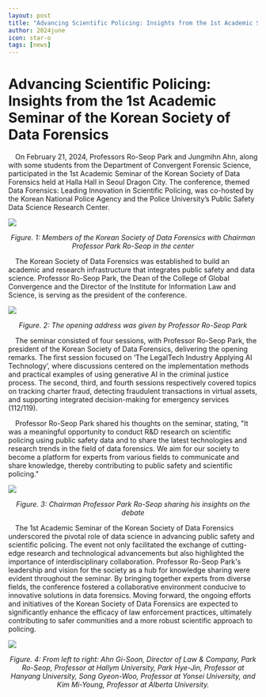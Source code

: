 ```yaml
---
layout: post
title: "Advancing Scientific Policing: Insights from the 1st Academic Seminar of the Korean Society of Data Forensics"
author: 2024june
icon: star-o
tags: [news]
---
```


# Advancing Scientific Policing: Insights from the 1st Academic Seminar of the Korean Society of Data Forensics
&emsp;On February 21, 2024, Professors Ro-Seop Park and Jungmihn Ahn, along with some students from the Department of Convergent Forensic Science, participated in the 1st Academic Seminar of the Korean Society of Data Forensics held at Halla Hall in Seoul Dragon City. The conference, themed Data Forensics: Leading Innovation in Scientific Policing, was co-hosted by the Korean National Police Agency and the Police University’s Public Safety Data Science Research Center.

![](/Users/junetschoy/Desktop/GitClone/LIFSResearchBlog/img/news/15-1.png)

<p align="center">
  <em>Figure. 1: Members of the Korean Society of Data Forensics with Chairman Professor Park Ro-Seop in the center</em>
</p>

&emsp;The Korean Society of Data Forensics was established to build an academic and research infrastructure that integrates public safety and data science. Professor Ro-Seop Park, the Dean of the College of Global Convergence and the Director of the Institute for Information Law and Science, is serving as the president of the conference.

![](/Users/junetschoy/Desktop/GitClone/LIFSResearchBlog/img/15-2.png)

<p align="center">
  <em>Figure. 2: The opening address was given by Professor Ro-Seop Park</em>
</p>

&emsp;The seminar consisted of four sessions, with Professor Ro-Seop Park, the president of the Korean Society of Data Forensics, delivering the opening remarks. The first session focused on ‘The LegalTech Industry Applying AI Technology’, where discussions centered on the implementation methods and practical examples of using generative AI in the criminal justice process. The second, third, and fourth sessions respectively covered topics on tracking charter fraud, detecting fraudulent transactions in virtual assets, and supporting integrated decision-making for emergency services (112/119).

&emsp;Professor Ro-Seop Park shared his thoughts on the seminar, stating, "It was a meaningful opportunity to conduct R&D research on scientific policing using public safety data and to share the latest technologies and research trends in the field of data forensics. We aim for our society to become a platform for experts from various fields to communicate and share knowledge, thereby contributing to public safety and scientific policing."


![](/Users/junetschoy/Desktop/GitClone/LIFSResearchBlog/img/15-4.png)

<p align="center">
  <em>Figure. 3: Chairman Professor Park Ro-Seop sharing his insights on the debate</em>
</p>

&emsp;The 1st Academic Seminar of the Korean Society of Data Forensics underscored the pivotal role of data science in advancing public safety and scientific policing. The event not only facilitated the exchange of cutting-edge research and technological advancements but also highlighted the importance of interdisciplinary collaboration. Professor Ro-Seop Park's leadership and vision for the society as a hub for knowledge sharing were evident throughout the seminar. By bringing together experts from diverse fields, the conference fostered a collaborative environment conducive to innovative solutions in data forensics. Moving forward, the ongoing efforts and initiatives of the Korean Society of Data Forensics are expected to significantly enhance the efficacy of law enforcement practices, ultimately contributing to safer communities and a more robust scientific approach to policing.


![](/Users/junetschoy/Desktop/GitClone/LIFSResearchBlog/img/15-3.png)

<p align="center">
  <em>Figure. 4: From left to right: Ahn Gi-Soon, Director of Law & Company, Park Ro-Seop, Professor at Hallym University, Park Hye-Jin, Professor at Hanyang University, Song Gyeon-Woo, Professor at Yonsei University, and Kim Mi-Young, Professor at Alberta University.</em>
</p>
